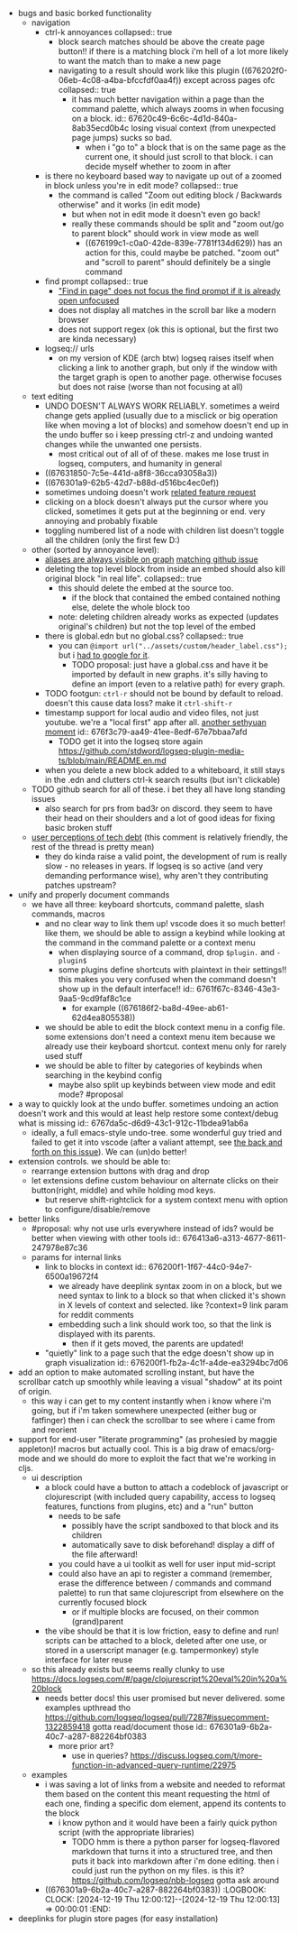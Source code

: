 - bugs and basic borked functionality
	- navigation
		- ctrl-k annoyances
		  collapsed:: true
			- block search matches should be above the create page button!! if there is a matching block i'm hell of a lot more likely to want the match than to make a new page
			- navigating to a result should work like this plugin ((676202f0-06eb-4c08-a4ba-bfccfdf0aa4f)) except across pages ofc
			  collapsed:: true
				- it has much better navigation within a page than the command palette, which always zooms in when focusing on a block.
				  id:: 67620c49-6c6c-4d1d-840a-8ab35ecd0b4c
				  losing visual context (from unexpected page jumps) sucks so bad.
					- when i "go to" a block that is on the same page as the current one, it should just scroll to that block. i can decide myself whether to zoom in after
		- is there no keyboard based way to navigate up out of a zoomed in block unless you're in edit mode?
		  collapsed:: true
			- the command is called "Zoom out editing block / Backwards otherwise" and it works (in edit mode)
				- but when not in edit mode it doesn't even go back!
				- really these commands should be split and "zoom out/go to parent block" should work in view mode as well
					- ((676199c1-c0a0-42de-839e-7781f134d629)) has an action for this, could maybe be patched. "zoom out" and "scroll to parent" should definitely be a single command
		- find prompt
		  collapsed:: true
			- ["Find in page" does not focus the find prompt if it is already open unfocused](https://github.com/logseq/logseq/issues/8360)
			- does not display all matches in the scroll bar like a modern browser
			- does not support regex (ok this is optional, but the first two are kinda necessary)
		- logseq:// urls
			- on my version of KDE (arch btw) logseq raises itself when clicking a link to another graph, but only if the window with the target graph is open to another page. otherwise focuses but does not raise (worse than not focusing at all)
	- text editing
		- UNDO DOESN'T ALWAYS WORK RELIABLY. sometimes a weird change gets applied (usually due to a misclick or big operation like when moving a lot of blocks) and somehow doesn't end up in the undo buffer so i keep pressing ctrl-z and undoing wanted changes while the unwanted one persists.
			- most critical out of all of of these. makes me lose trust in logseq, computers, and humanity in general
		- ((67631850-7c5e-441d-a8f8-36cca93058a3))
		- ((676301a9-62b5-42d7-b88d-d516bc4ec0ef))
		- sometimes undoing doesn't work [related feature request](((6767da5c-d6d9-43c1-912c-11bdea91ab6a)))
		- clicking on a block doesn't always put the cursor where you clicked, sometimes it gets put at the beginning or end. very annoying and probably fixable
		- toggling numbered list of a node with children list doesn't toggle all the children (only the first few D:)
	- other (sorted by annoyance level):
		- [aliases are always visible on graph](https://discuss.logseq.com/t/improve-implementation-of-aliases/81/40) [matching github issue](https://github.com/logseq/logseq/issues/4709)
		- deleting the top level block from inside an embed should also kill original block "in real life".
		  collapsed:: true
			- this should delete the embed at the source too.
				- if the block that contained the embed contained nothing else, delete the whole block too
			- note: deleting children already works as expected (updates original's children) but not the top level of the embed
		- there is global.edn but no global.css?
		  collapsed:: true
			- you can `@import url("../assets/custom/header_label.css");` but i [had to google for it](https://discuss.logseq.com/t/custom-css-cant-import/3297/4).
				- TODO proposal: just have a global.css and have it be imported by default in new graphs. it's silly having to define an import (even to a relative path) for every graph.
		- TODO footgun: `ctrl-r` should not be bound by default to reload. doesn't this cause data loss? make it `ctrl-shift-r`
		- timestamp support for local audio and video files, not just youtube. we're a "local first" app after all. [another sethyuan moment](https://web.archive.org/web/20240826181136/https://github.com/sethyuan/logseq-plugin-media-ts/blob/master/README.en.md)
		  id:: 676f3c79-aa49-41ee-8edf-67e7bbaa7afd
			- TODO get it into the logseq store again https://github.com/stdword/logseq-plugin-media-ts/blob/main/README.en.md
		- when you delete a new block added to a whiteboard, it still stays in the .edn and clutters ctrl-k search results (but isn't clickable)
	- TODO github search for all of these. i bet they all have long standing issues
		- also search for prs from bad3r on discord. they seem to have their head on their shoulders and a lot of good ideas for fixing basic broken stuff
	- [user perceptions of tech debt](https://old.reddit.com/r/logseq/comments/1cc6jiz/the_logseq_team_is_a_terrible_steward_of_logseq/l1kvi9t/) (this comment is relatively friendly, the rest of the thread is pretty mean)
		- they do kinda raise a valid point, the development of rum is really slow - no releases in years. If logseq is so active (and very demanding performance wise), why aren't they contributing patches upstream?
- unify and properly document commands
	- we have all three: keyboard shortcuts, command palette, slash commands, macros
		- and no clear way to link them up! vscode does it so much better! like them, we should be able to assign a keybind while looking at the command in the command palette or a context menu
			- when displaying source of a command, drop `$plugin.` and `-plugin$`
			- some plugins define shortcuts with plaintext in their settings!! this makes you very confused when the command doesn't show up in the default interface!!
			  id:: 6761f67c-8346-43e3-9aa5-9cd9faf8c1ce
				- for example ((676186f2-ba8d-49ee-ab61-62d4ea805538))
		- we should be able to edit the block context menu in a config file. some extensions don't need a context menu item because we already use their keyboard shortcut. context menu only for rarely used stuff
		- we should be able to filter by categories of keybinds when searching in the keybind config
			- maybe also split up keybinds between view mode and edit mode? #proposal
- a way to quickly look at the undo buffer. sometimes undoing an action doesn't work and this would at least help restore some context/debug what is missing
  id:: 6767da5c-d6d9-43c1-912c-11bdea91ab6a
	- ideally, a full emacs-style undo-tree. some wonderful guy tried and failed to get it into vscode (after a valiant attempt, see [the back and forth on this issue](https://github.com/microsoft/vscode/issues/20889)). We can (un)do better!
- extension controls. we should be able to:
	- rearrange extension buttons with drag and drop
	- let extensions define custom behaviour on alternate clicks on their button(right, middle) and while holding mod keys.
		- but reserve shift-rightclick for a system context menu with option to configure/disable/remove
- better links
	- #proposal: why not use urls everywhere instead of ids? would be better when viewing with other tools
	  id:: 676413a6-a313-4677-8611-247978e87c36
	- params for internal links
		- link to blocks in context
		  id:: 676200f1-1f67-44c0-94e7-6500a19672f4
			- we already have deeplink syntax zoom in on a block, but we need syntax to link to a block so that when clicked it's shown in X levels of context and selected. like ?context=9 link param for reddit comments
			- embedding such a link should work too, so that the link is displayed with its parents.
				- then if it gets moved, the parents are updated!
		- "quietly" link to a page such that the edge doesn't show up in graph visualization
		  id:: 676200f1-fb2a-4c1f-a4de-ea3294bc7d06
- add an option to make automated scrolling instant, but have the scrollbar catch up smoothly while leaving a visual "shadow" at its point of origin.
	- this way i can get to my content instantly when i know where i'm going, but if i'm taken somewhere unexpected (either bug or fatfinger) then i can check the scrollbar to see where i came from and reorient
- support for end-user "literate programming" (as prohesied by maggie appleton)! macros but actually cool. This is a big draw of emacs/org-mode and we should do more to exploit the fact that we're working in cljs.
	- ui description
		- a block could have a button to attach a codeblock of javascript or clojurescript (with included query capability, access to logseq features, functions from plugins, etc) and a "run" button
			- needs to be safe
				- possibly have the script sandboxed to that block and its children
				- automatically save to disk beforehand! display a diff of the file afterward!
			- you could have a ui toolkit as well for user input mid-script
			- could also have an api to register a command (remember, erase the difference between / commands and command palette) to run that same clojurescript from elsewhere on the currently focused block
				- or if multiple blocks are focused, on their common (grand)parent
		- the vibe should be that it is low friction, easy to define and run!
		  scripts can be attached to a block, deleted after one use, or stored in a userscript manager (e.g. tampermonkey) style interface for later reuse
	- so this already exists but seems really clunky to use https://docs.logseq.com/#/page/clojurescript%20eval%20in%20a%20block
		- needs better docs! this user promised but never delivered. some examples upthread tho https://github.com/logseq/logseq/pull/7287#issuecomment-1322859418 gotta read/document those
		  id:: 676301a9-6b2a-40c7-a287-882264bf0383
			- more prior art?
				- use in queries? https://discuss.logseq.com/t/more-function-in-advanced-query-runtime/22975
	- examples
		- i was saving a lot of links from a website and needed to reformat them based on the content
		  this meant requesting the html of each one, finding a specific dom element, append its contents to the block
			- i know python and it would have been a fairly quick python script (with the appropriate libraries)
				- TODO hmm is there a python parser for logseq-flavored markdown that turns it into a structured tree, and then puts it back into markdown after i'm done editing. then i could just run the python on my files. is this it? https://github.com/logseq/nbb-logseq gotta ask around
		- ((676301a9-6b2a-40c7-a287-882264bf0383))
		  :LOGBOOK:
		  CLOCK: [2024-12-19 Thu 12:00:12]--[2024-12-19 Thu 12:00:13] =>  00:00:01
		  :END:
- deeplinks for plugin store pages (for easy installation)